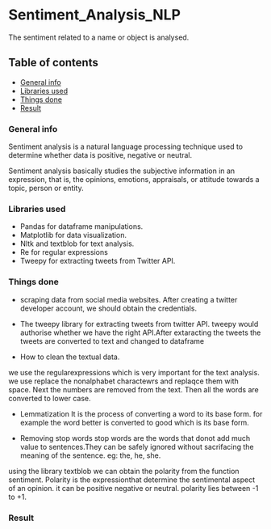 # Sentiment_Analysis_NLP
The sentiment related to a name or object is analysed.
## Table of contents
* [General info](#general-info)
* [Libraries used](#Libraries-used)
* [Things done](#Things-done)
* [Result](#Result)

### General info
Sentiment analysis is a natural language processing technique used to determine whether data is positive, negative or neutral. 

Sentiment analysis basically studies the subjective information in an expression, that is, the opinions, emotions, appraisals, or attitude towards a topic, person or entity. 
### Libraries used
* Pandas for dataframe manipulations.
* Matplotlib for data visualization.
* Nltk and textblob for text analysis.
* Re for regular expressions
* Tweepy for extracting tweets from Twitter API.
### Things done
* scraping data from social media websites.
After creating a twitter developer account, we should obtain the credentials.

* The tweepy library for extracting tweets from twitter API.
tweepy would authorise whether we have the right API.After extaracting the tweets the tweets are converted to text and changed to dataframe

* How to clean the textual data.

we use the regularexpressions which is very important for the text analysis.
we use replace the nonalphabet charactewrs and replaqce them with space. Next the numbers are removed from the text. Then all the words are converted to lower case.
* Lemmatization
It is the process of converting a word to its base form. for example the word better is converted to good which is its base form.


* Removing stop words
stop words are the words that donot add much value to sentences.They can be safely ignored without sacrifacing the meaning of the sentence. eg: the, he, she.

using the library textblob we can obtain the polarity from the function sentiment. Polarity is the expressionthat determine the sentimental aspect of an opinion. it can be positive negative or neutral. polarity lies between -1 to +1.

### Result

